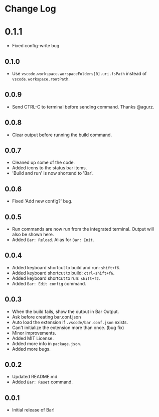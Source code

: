 # Change Log

# 0.1.1
* Fixed config-write bug

## 0.1.0
* Use `vscode.workspace.worspaceFolders[0].uri.fsPath` instead of `vscode.workspace.rootPath`.

## 0.0.9
* Send CTRL-C to terminal before sending command. Thanks @agurz.

## 0.0.8
* Clear output before running the build command.

## 0.0.7
* Cleaned up some of the code.
* Added icons to the status bar items.
* 'Build and run' is now shortend to 'Bar'.

## 0.0.6
* Fixed 'Add new config?' bug.

## 0.0.5
* Run commands are now run from the integrated terminal. Output will also be shown here.
* Added `Bar: Reload`. Alias for `Bar: Init`.

## 0.0.4
* Added keyboard shortcut to build and run: `shift+f6`.
* Added keyboard shortcut to build: `ctrl+shift+f6`.
* Added keyboard shortcut to run: `shift+f2`.
* Added `Bar: Edit config` command.

## 0.0.3
* When the build fails, show the output in Bar Output.
* Ask before creating bar.conf.json
* Auto load the extension if `.vscode/bar.conf.json` exists.
* Can't initialize the extension more than once. (bug fix)
* Minor improvements.
* Added MIT License.
* Added more info in `package.json`.
* Added more bugs.

## 0.0.2
* Updated README.md.
* Added `Bar: Reset` command.

## 0.0.1
* Initial release of Bar!
